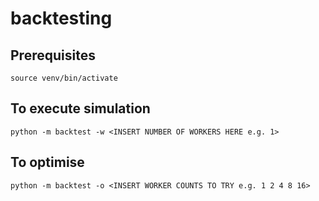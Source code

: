 # backtesting
## Prerequisites
```
source venv/bin/activate
```
## To execute simulation
```
python -m backtest -w <INSERT NUMBER OF WORKERS HERE e.g. 1>
```
## To optimise
```
python -m backtest -o <INSERT WORKER COUNTS TO TRY e.g. 1 2 4 8 16>
```
